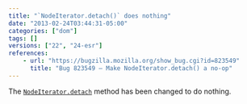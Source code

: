 ```yaml
---
title: "`NodeIterator.detach()` does nothing"
date: "2013-02-24T03:44:31-05:00"
categories: ["dom"]
tags: []
versions: ["22", "24-esr"]
references:
    - url: "https://bugzilla.mozilla.org/show_bug.cgi?id=823549"
      title: "Bug 823549 – Make NodeIterator.detach() a no-op"
---
```

The [`NodeIterator.detach`](https://developer.mozilla.org/docs/Web/API/NodeIterator.detach) method has been changed to do nothing.
